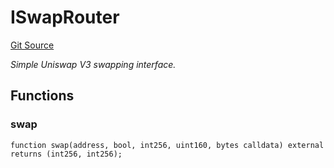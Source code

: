 # ISwapRouter
[Git Source](https://github.com/NaniDAO/accounts/blob/75d1333d55164dd03c33e761edcbb17011bc0678/src/paymasters/NEETH.sol)

*Simple Uniswap V3 swapping interface.*


## Functions
### swap


```solidity
function swap(address, bool, int256, uint160, bytes calldata) external returns (int256, int256);
```

